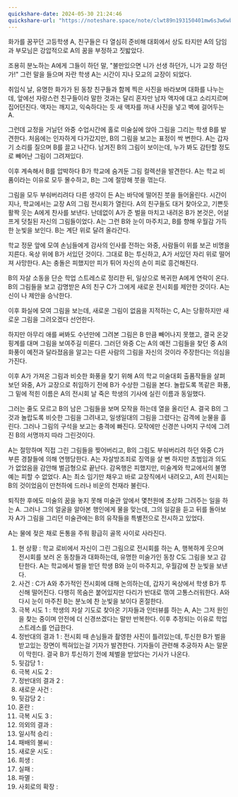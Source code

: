 ```yaml
---
quickshare-date: 2024-05-30 21:24:46
quickshare-url: "https://noteshare.space/note/clwt89n193150401mw6s3w6wb2#+31u8ZSmjCOp6/X1AMcVqFr2FcxKhUUX6GsuB4uCi6s"
---
```

화가를 꿈꾸던 고등학생 A, 친구들은 다 열심히 준비해 대회에서 상도 타지만 A의 담임과 부모님은 강압적으로 A의 꿈을 부정하고 짓밟았다.

조용히 분노하는 A에게 그들이 하던 말, "불만있으면 니가 선생 하던가, 니가 교장 하던가!" 그런 말을 들으며 자란 학생 A는 시간이 지나 모교의 교장이 되었다.

취임식 날, 유명한 화가가 된 동창 친구들과 함께 찍은 사진을 바라보며 대화를 나누는데, 앞에선 자랑스런 친구들이라 말한 것과는 달리 혼자만 남자 액자에 대고 소리지르며 집어던진다. 액자는 깨지고, 익숙하다는 듯 새 액자를 꺼내 사진을 넣고 벽에 걸어두는 A.

그런데 교정을 거닐던 와중 수업시간에 홀로 미술실에 앉아 그림을 그리는 학생 B를 발견한다. 처음에는 인자하게 다가갔지만, B의 그림을 보고는 표정이 싹 변한다. A는 갑자기 소리를 질으며 B를 끌고 나간다. 남겨진 B의 그림이 보이는데, 누가 봐도 감탄할 정도로 빼어난 그림이 그려져있다.

이후 계속해서 B를 압박하다 B가 학교에 숨겨둔 그림 컬렉션을 발견한다. A는 학교 비품이라는 이유로 모두 몰수하고, B는 그에 절망해 붓을 꺾는다.

그림을 모두 부숴버리려다 다른 생각이 든 A는 바닥에 떨어진 붓을 들어올린다. 시간이 지나, 학교에서는 교장 A의 그림 전시회가 열린다. A의 친구들도 대거 찾아오고, 기쁜듯 활짝 웃는 A에게 찬사를 보낸다. 난데없이 A가 준 벌을 마치고 내려온 B가 본것은, 어설프게 덧칠된 자신의 그림들이었다. A는 그런 B와 눈이 마주치고, B를 향해 우월감 가득한 눈빛을 보인다. B는 계단 위로 달려 올라간다.

학교 정문 앞에 모여 손님들에게 감사의 인사를 전하는 와중, 사람들이 위를 보곤 비명을 지른다. 옥상 위에 B가 서있던 것이다. 그대로 B는 투신하고, A가 서있던 자리 위로 떨어져 사망한다. A는 충돌은 피했지만 피가 튀어 자신의 손이 피로 흥건해진다.

B의 자살 소동을 단순 학업 스트레스로 정리한 뒤, 일상으로 복귀한 A에게 연락이 온다. B의 그림들을 보고 감명받은 A의 친구 C가 그에게 새로운 전시회를 제안한 것이다. A는 신이 나 제안을 승낙한다.

이후 화실에 모여 그림을 보는데, 새로운 그림이 없음을 지적하는 C, A는 당황하지만 새로운 그림을 그려오겠다 선언한다.

하지만 아무리 애를 써봐도 수년만에 그려본 그림은 B 만큼 빼어나지 못했고, 결국 온갖 핑계를 대며 그림을 보여주길 미룬다. 그러던 와중 C는 A의 예전 그림들을 찾던 중 A의 화풍이 예전과 달라졌음을 알고는 다른 사람의 그림을 자신의 것이라 주장한다는 의심을 가진다.

이후 A가 가져온 그림과 비슷한 화풍을 찾기 위해 A의 학교 미술대회 출품작들을 살펴보던 와중, A가 교장으로 취임하기 전에 B가 수상한 그림을 본다. 놀랍도록 똑같은 화풍, 그 밑에 적힌 이름은 A의 전시회 날 죽은 학생의 기사에 실린 이름과 동일했다.

그러는 줄도 모르고 B의 남은 그림들을 보며 모작을 하는데 열을 올리던 A. 결국 B의 그것과 놀랍도록 비슷한 그림을 그려내고, 일생일대의 그림을 그렸다는 감격에 눈물을 흘린다. 그러나 그림의 구석을 보고는 충격에 빠진다. 모작에만 신경쓴 나머지 구석에 그려진 B의 서명까지 따라 그린것이다.

A는 절망하며 직접 그린 그림들을 찢어버리고, B의 그림도 부숴버리려 하던 와중 C가 부른 경찰들에 의해 연행당한다. A는 자살방조죄로 징역을 살 뻔 하지만 초범임과 의도가 없었음을 감안해 벌금형으로 끝난다. 감옥행은 피했지만, 미술계와 학교에서의 불명예는 피할 수 없었다. A는 최소 임기만 채우고 바로 교장직에서 내려오고, A의 전시회는 B의 것이었음이 만천하에 드러나 비운의 천재라 불린다.

퇴직한 후에도 미술의 꿈을 놓지 못해 미술관 앞에서 몇천원에 초상화 그려주는 일을 하는 A. 그러나 그의 얼굴을 알아본 행인에게 물을 맞는데, 그의 일갈을 듣고 뒤를 돌아보자 A가 그림을 그리던 미술관에는 B의 유작들을 특별전으로 전시하고 있었다.

A는 물에 젖은 채로 돈통을 주워 황급히 골목 사이로 사라진다.

1. 현 상황 : 학교 로비에서 자신이 그린 그림으로 전시회를 하는 A, 행복하게 웃으며 전시회를 보러 온 동창들과 대화하는데, 유명한 미술가인 동창 C도 그림을 보고 감탄한다. A는 학교에서 벌을 받던 학생 B와 눈이 마주치고, 우월감에 찬 눈빛을 보낸다.
2. 사건 : C가 A와 추가적인 전시회에 대해 논의하는데, 갑자기 옥상에서 학생 B가 투신해 떨어진다. 다행히 목숨은 붙어있지만 다리가 반대로 꺾여 고통스러워한다. A와 다시 눈이 마주친 B는 분노에 찬 눈빛을 보이다 혼절한다.
3. 극복 시도 1 : 학생의 자살 기도로 찾아온 기자들과 인터뷰를 하는 A, A는 그저 원인을 찾는 중이며 안전에 더 신경쓰겠다는 말만 반복한다. 이후 추정되는 이유로 학업 스트레스를 언급한다.
4. 정반대의 결과 1 : 전시회 때 손님들과 촬영한 사진이 틀려있는데, 투신한 B가 벌을 받고있는 장면이 찍혀있는걸 기자가 발견한다. 기자들이 관련해 추궁하자 A는 말문이 막힌다. 결국 B가 투신하기 전에 체벌을 받았다는 기사가 나온다.
5. 뒷감당 1 : 
6. 극복 시도 2 : 
7. 정반대의 결과 2 : 
8. 새로운 사건 : 
9. 뒷감당 2 : 
10. 혼란 : 
11. 극복 시도 3 : 
12. 의외의 결과 : 
14. 일시적 승리 : 
15. 패배의 불씨 : 
16. 새로운 시도 : 
17. 희생 : 
18. 실패 : 
19. 파멸 : 
20. 사회로의 확장 : 
